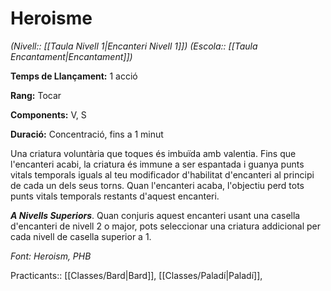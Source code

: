 # Heroisme

*(Nivell:: [[Taula Nivell 1|Encanteri Nivell 1]]) (Escola:: [[Taula Encantament|Encantament]])*

**Temps de Llançament:** 1 acció

**Rang:** Tocar

**Components:** V, S

**Duració:** Concentració, fins a 1 minut

Una criatura voluntària que toques és imbuïda amb valentia. Fins que l'encanteri acabi, la criatura és immune a ser espantada i guanya punts vitals temporals iguals al teu modificador d'habilitat d'encanteri al principi de cada un dels seus torns. Quan l'encanteri acaba, l'objectiu perd tots punts vitals temporals restants d'aquest encanteri.

***A Nivells Superiors***. Quan conjuris aquest encanteri usant una casella d'encanteri de nivell 2 o major, pots seleccionar una criatura addicional per cada nivell de casella superior a 1.


*Font: Heroism, PHB*



Practicants:: [[Classes/Bard|Bard]], [[Classes/Paladí|Paladí]],